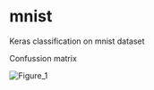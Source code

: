 # mnist


Keras classification on mnist dataset


Confussion matrix

![Figure_1](https://user-images.githubusercontent.com/38736526/160663311-5e173b84-369c-49e9-968e-2fd74dbf82a1.png)
